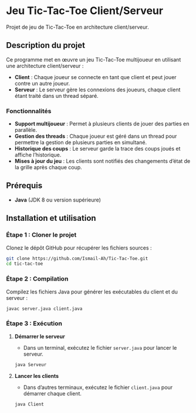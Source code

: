 
# Jeu Tic-Tac-Toe Client/Serveur

Projet de jeu de Tic-Tac-Toe en architecture client/serveur.

## Description du projet

Ce programme met en œuvre un jeu Tic-Tac-Toe multijoueur en utilisant une architecture client/serveur :
- **Client** : Chaque joueur se connecte en tant que client et peut jouer contre un autre joueur.
- **Serveur** : Le serveur gère les connexions des joueurs, chaque client étant traité dans un thread séparé.

### Fonctionnalités

- **Support multijoueur** : Permet à plusieurs clients de jouer des parties en parallèle.
- **Gestion des threads** : Chaque joueur est géré dans un thread pour permettre la gestion de plusieurs parties en simultané.
- **Historique des coups** : Le serveur garde la trace des coups joués et affiche l’historique.
- **Mises à jour du jeu** : Les clients sont notifiés des changements d’état de la grille après chaque coup.

## Prérequis

- **Java** (JDK 8 ou version supérieure)

## Installation et utilisation

### Étape 1 : Cloner le projet
Clonez le dépôt GitHub pour récupérer les fichiers sources :
```bash
git clone https://github.com/Ismail-Ah/Tic-Tac-Toe.git
cd tic-tac-toe
```

### Étape 2 : Compilation
Compilez les fichiers Java pour générer les exécutables du client et du serveur :
```bash
javac server.java client.java
```

### Étape 3 : Exécution

1. **Démarrer le serveur**
   - Dans un terminal, exécutez le fichier `server.java` pour lancer le serveur.
   ```bash
   java Serveur
   ```

2. **Lancer les clients**
   - Dans d’autres terminaux, exécutez le fichier `client.java` pour démarrer chaque client. 
   ```bash
   java Client
   ```